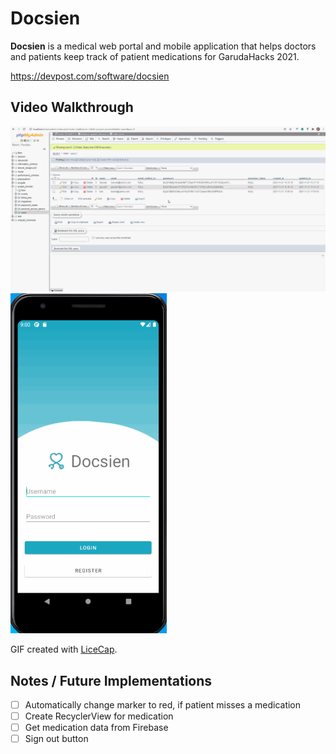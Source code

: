 # Docsien

**Docsien** is a medical web portal and mobile application that helps doctors and patients keep track of patient medications for GarudaHacks 2021.

https://devpost.com/software/docsien

## Video Walkthrough

<img src='walkthrough_website.gif' title='Video Walkthrough' width='' alt='Video Walkthrough' />

<img src='walkthrough_mobile.gif' title='Video Walkthrough' width='250' alt='Video Walkthrough' />

GIF created with [LiceCap](http://www.cockos.com/licecap/).

## Notes / Future Implementations

* [ ] Automatically change marker to red, if patient misses a medication
* [ ] Create RecyclerView for medication
* [ ] Get medication data from Firebase
* [ ] Sign out button
